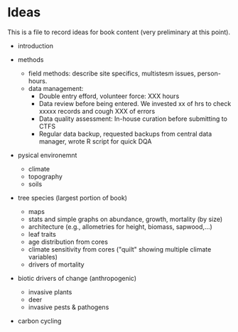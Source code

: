 # Ideas

This is a file to record ideas for book content (very preliminary at this point). 

- introduction
- methods
  - field methods: describe site specifics, multistesm issues, person-hours.
  - data management:
      - Double entry efford, volunteer force: XXX hours
      - Data review before being entered. We invested xx of hrs to check xxxxx records and cough XXX of errors
      - Data quality assessment: In-house curation before submitting to CTFS
      - Regular data backup, requested backups from central data manager, wrote R script for quick DQA 
 
- pysical environemnt
  - climate 
  - topography
  - soils
- tree species (largest portion of book)
  - maps
  - stats and simple graphs on abundance, growth, mortality (by size)
  - architecture (e.g., allometries for height, biomass, sapwood,...)
  - leaf traits
  - age distribution from cores
  - climate sensitivity from cores ("quilt" showing multiple climate variables)
  - drivers of mortality
- biotic drivers of change (anthropogenic)
  - invasive plants
  - deer
  - invasive pests & pathogens
- carbon cycling



